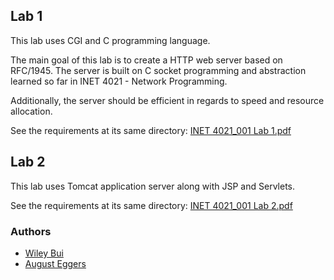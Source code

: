 ## Lab 1

This lab uses CGI and C programming language. 

The main goal of this lab is to create a HTTP web server based on RFC/1945. The server is built on C socket programming and abstraction learned so far in INET 4021 - Network Programming.

Additionally, the server should be efficient in regards to speed and resource allocation.

See the requirements at its same directory: [INET 4021_001 Lab 1.pdf](https://github.com/WileyBui/INET4021Labs/blob/master/Lab1/INET%204021_001%20Lab%201.pdf)

## Lab 2

This lab uses Tomcat application server along with JSP and Servlets.

See the requirements at its same directory: [INET 4021_001 Lab 2.pdf](https://github.com/WileyBui/INET4021Labs/blob/master/Lab2/INET%204021_001%20Lab%202.pdf)


### Authors
- [Wiley Bui](https://github.com/wileybui)
- [August Eggers](https://github.com/guseggers)
